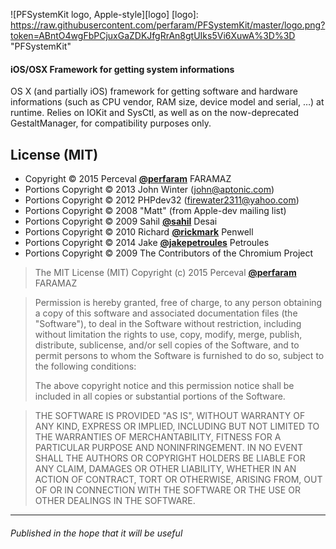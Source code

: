 ![PFSystemKit logo, Apple-style][logo]
[logo]: https://raw.githubusercontent.com/perfaram/PFSystemKit/master/logo.png?token=ABntO4wgFbPCjuxGaZDKJfgRrAn8gtUIks5Vi6XuwA%3D%3D "PFSystemKit"
#### iOS/OSX Framework for getting system informations
OS X (and partially iOS) framework for getting software and hardware informations (such as CPU vendor, RAM size, device model and serial, …) at runtime. Relies on IOKit and SysCtl, as well as on the now-deprecated GestaltManager, for compatibility purposes only.


## License (MIT)
* Copyright © 2015 Perceval [**@perfaram**](https://github.com/perfaram) FARAMAZ
* Portions Copyright © 2013 John Winter (john@aptonic.com)
* Portions Copyright © 2012 PHPdev32 (firewater2311@yahoo.com)
* Portions Copyright © 2008 "Matt" (from Apple-dev mailing list)
* Portions Copyright © 2009 Sahil [**@sahil**](https://github.com/sahil) Desai
* Portions Copyright © 2010 Richard [**@rickmark**](https://github.com/rickmark) Penwell
* Portions Copyright © 2014 Jake [**@jakepetroules**](https://github.com/jakepetroules) Petroules
* Portions Copyright © 2009 The Contributors of the Chromium Project

> The MIT License (MIT)
> Copyright (c) 2015 Perceval [**@perfaram**](https://github.com/perfaram) FARAMAZ

> Permission is hereby granted, free of charge, to any person obtaining a copy
> of this software and associated documentation files (the "Software"), to deal
> in the Software without restriction, including without limitation the rights
> to use, copy, modify, merge, publish, distribute, sublicense, and/or sell
> copies of the Software, and to permit persons to whom the Software is
> furnished to do so, subject to the following conditions:
> 
> The above copyright notice and this permission notice shall be included in
> all copies or substantial portions of the Software.

> THE SOFTWARE IS PROVIDED "AS IS", WITHOUT WARRANTY OF ANY KIND, EXPRESS OR
> IMPLIED, INCLUDING BUT NOT LIMITED TO THE WARRANTIES OF MERCHANTABILITY,
> FITNESS FOR A PARTICULAR PURPOSE AND NONINFRINGEMENT. IN NO EVENT SHALL THE
> AUTHORS OR COPYRIGHT HOLDERS BE LIABLE FOR ANY CLAIM, DAMAGES OR OTHER
> LIABILITY, WHETHER IN AN ACTION OF CONTRACT, TORT OR OTHERWISE, ARISING FROM,
> OUT OF OR IN CONNECTION WITH THE SOFTWARE OR THE USE OR OTHER DEALINGS IN
> THE SOFTWARE.

--------
###### Published in the hope that it will be useful

